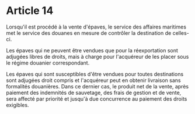 # Article 14

Lorsqu'il est procédé à la vente d'épaves, le service des affaires maritimes met le service des douanes en mesure de contrôler la destination de celles-ci.

Les épaves qui ne peuvent être vendues que pour la réexportation sont adjugées libres de droits, mais à charge pour l'acquéreur de les placer sous le régime douanier correspondant.

Les épaves qui sont susceptibles d'être vendues pour toutes destinations sont adjugées droit compris et l'acquéreur peut en obtenir livraison sans formalités douanières. Dans ce dernier cas, le produit net de la vente, après paiement des indemnités de sauvetage, des frais de gestion et de vente, sera affecté par priorité et jusqu'à due concurrence au paiement des droits exigibles.
